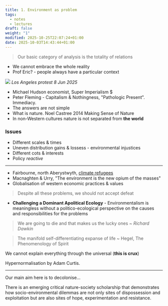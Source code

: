 ```yaml
---
title: 1. Environment as problem
tags:
  - notes
  - lectures
draft: false
weight: "1"
modified: 2025-10-25T22:07:24+01:00
date: 2025-10-03T14:43:44+01:00
---
```

> Our basic category of analysis is the totality of relations

- We cannot embrace the whole reality
- Prof Eric? - people always have a particular context
 
![](https://res.cloudinary.com/growdigital/image/upload/w_480/v1759699467/250608-barbara-davidson-usa-migration-protest-los-angeles.webp)
*Los Angeles protest 8 Jun 2025*

- Michael Hudson economist, Super Imperialism $
- Peter Fleming - Capitalism & Nothingness, "Pathologic Present". Immediacy.
- The answers are not simple
- What is nature. Noel Castree 2014 Making Sense of Nature
- In non-Western cultures nature is not separated from **the world**
### Issues
- Different scales & times
- Uneven distribution gains & lossess - environmental injustices
- Different cots & interests
- Policy *reactive*
---
- Fairbourne, north Aberystwyth, [climate refugees](https://www.walesonline.co.uk/news/wales-news/what-next-welsh-village-surrounded-32398917)
- Macnaghten & Urry, "The environment is the new opium of the masses"
- Globalisation of western economic practices & values

> Despite all these problems, we should not accept defeat

- **Challenging a Dominant Apolitical Ecology** - Environmentalism is meaningless without a politico-ecological perspective on the causes and responsibilities for the problems

> We are going to die and that makes us the lucky ones
*~ Richard Dawkin*

> The manifold self-differentiating expanse of life
~ Hegel, The Phenomenology of Spirit

We cannot explain everything through the universal (**this is crux**)

Hypernormalisation by Adam Curtis.

---

Our main aim here is to decolonise…

There is an emerging critical nature-society scholarship that demonstrates how socio-environmental dilemmas are not only sites of dispossession and exploitation but are also sites of hope, experimentation and resistance. 